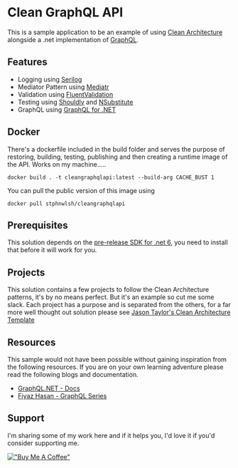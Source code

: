 # Clean GraphQL API 
This is a sample application to be an example of using [Clean Architecture](https://blog.cleancoder.com/uncle-bob/2012/08/13/the-clean-architecture.html) alongside a .net implementation of [GraphQL](https://github.com/graphql-dotnet/graphql-dotnet).

## Features
- Logging using [Serilog](https://github.com/serilog/serilog)
- Mediator Pattern using [Mediatr](https://github.com/jbogard/MediatR)
- Validation using [FluentValidation](https://github.com/FluentValidation/FluentValidation)
- Testing using [Shouldly](https://github.com/shouldly/shouldly) and [NSubstitute](https://github.com/nsubstitute/NSubstitute)
- GraphQL using [GraphQL for .NET](https://github.com/graphql-dotnet/graphql-dotnet)

## Docker
There's a dockerfile included in the build folder and serves the purpose of restoring, building, testing, publishing and then creating a runtime image of the API.  Works on my machine.....

```
docker build . -t cleangraphqlapi:latest --build-arg CACHE_BUST 1
```

You can pull the public version of this image using

```
docker pull stphnwlsh/cleangraphqlapi
```

## Prerequisites
This solution depends on the [pre-release SDK for .net 6](https://dotnet.microsoft.com/download/dotnet/6.0), you need to install that before it will work for you.

## Projects
This solution contains a few projects to follow the Clean Architecture patterns, it's by no means perfect.  But it's an example so cut me some slack.  Each project has a purpose and is separated from the others, for a far more well thought out solution please see [Jason Taylor's Clean Architecture Template](https://github.com/jasontaylordev/CleanArchitecture) 

## Resources
This sample would not have been possible without gaining inspiration from the following resources.  If you are on your own learning adventure please read the following blogs and documentation.
- [GraphQL.NET - Docs](https://graphql-dotnet.github.io/docs/getting-started/introduction)
- [Fiyaz Hasan - GraphQL Series](https://fiyazhasan.me/tag/graphql/)

## Support
I'm sharing some of my work here and if it helps you, I'd love it if you'd consider supporting me.

[!["Buy Me A Coffee"](https://www.buymeacoffee.com/assets/img/guidelines/download-assets-sm-1.svg)](https://www.buymeacoffee.com/stphnwlsh)
